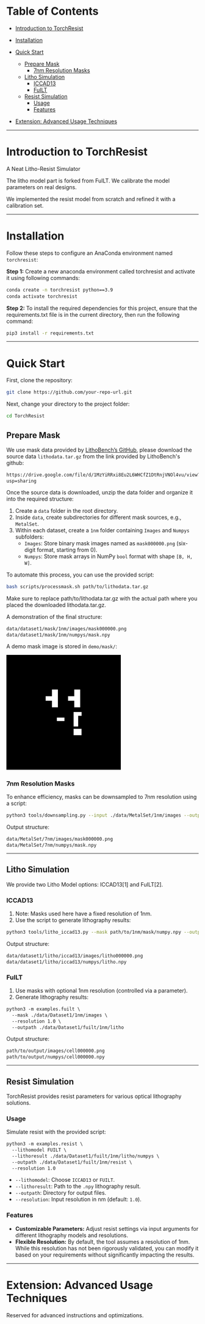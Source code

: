 # Table of Contents

- [Introduction to TorchResist](#introduction-to-torchresist)
- [Installation](#installation)
- [Quick Start](#quick-start)
  - [Prepare Mask](#prepare-mask)
    - [7nm Resolution Masks](#7nm-resolution-masks)
  - [Litho Simulation](#litho-simulation)
    - [ICCAD13](#iccad13)
    - [FuILT](#fuilt)
    <!-- - [Potential Third Option](#potential-third-option) -->
  - [Resist Simulation](#resist-simulation)
    - [Usage](#usage)
    - [Features](#features)

- [Extension: Advanced Usage Techniques](#extension-advanced-usage-techniques)

---

# Introduction to TorchResist
A Neat Litho-Resist Simulator

The litho model part is forked from FuILT. We calibrate the model parameters on real designs.

We implemented the resist model from scratch and refined it with a calibration set.

---

# Installation

Follow these steps to configure an AnaConda environment named `torchresist`:

**Step 1:** Create a new anaconda environment called torchresist and activate it using following commands:

```bash
conda create -n torchresist python==3.9
conda activate torchresist
```

**Step 2:** To install the required dependencies for this project, ensure that the requirements.txt file is in the current directory, then run the following command:

```bash
pip3 install -r requirements.txt
```

---

# Quick Start

First, clone the repository:

```bash
git clone https://github.com/your-repo-url.git
```

Next, change your directory to the project folder:

```bash
cd TorchResist
```


## Prepare Mask

We use mask data provided by [LithoBench’s GitHub](https://github.com/shelljane/lithobench), please download the source data `lithodata.tar.gz` from the link provided by LithoBench's github:

``` 
https://drive.google.com/file/d/1MzYiRRxi8Eu2L6WHCfZ1DtRnjVNOl4vu/view?usp=sharing
```

Once the source data is downloaded, unzip the data folder and organize it into the required structure:

1. Create a `data` folder in the root directory.
2. Inside `data`, create subdirectories for different mask sources, e.g., `MetalSet`.
3. Within each dataset, create a `1nm` folder containing `Images` and `Numpys` subfolders:
   - `Images`: Store binary mask images named as `mask000000.png` (six-digit format, starting from 0).
   - `Numpys`: Store mask arrays in NumPy `bool` format with shape `[B, H, W]`.

To automate this process, you can use the provided script:
```bash
bash scripts/processmask.sh path/to/lithodata.tar.gz
```
Make sure to replace path/to/lithodata.tar.gz with the actual path where you placed the downloaded lithodata.tar.gz.

A demonstration of the final structure:
```
data/dataset1/mask/1nm/images/mask000000.png
data/dataset1/mask/1nm/numpys/mask.npy
```

A demo mask image is stored in `demo/mask/`:

<img src="demo/mask/cell000000.png" alt="Cell Image" width="300"/>


### 7nm Resolution Masks

To enhance efficiency, masks can be downsampled to 7nm resolution using a script:

```bash
python3 tools/downsampling.py --input ./data/MetalSet/1nm/images --output ./data/MetalSet/7nm
```

Output structure:

```
data/MetalSet/7nm/images/mask000000.png
data/MetalSet/7nm/numpys/mask.npy
```

---

## Litho Simulation

We provide two Litho Model options: ICCAD13[1] and FuILT[2].

### ICCAD13

1. Note: Masks used here have a fixed resolution of 1nm.
2. Use the script to generate lithography results:

```bash
python3 tools/litho_iccad13.py --mask path/to/1nm/mask/numpy.npy --outpath path/to/output
```

Output structure:

```
data/dataset1/litho/iccad13/images/litho000000.png
data/dataset1/litho/iccad13/numpys/litho.npy
```

### FuILT

1. Use masks with optional 1nm resolution (controlled via a parameter).
2. Generate lithography results:

```
python3 -m examples.fuilt \
  --mask ./data/Dataset1/1nm/images \
  --resolution 1.0 \
  --outpath ./data/Dataset1/fuilt/1nm/litho
```

Output structure:

```
path/to/output/images/cell000000.png
path/to/output/numpys/cell000000.npy
```

<!-- ### Potential Third Option

**Reserved for future updates.**

Demo results are stored in `demo/litho/ICCAD13/` and `demo/litho/FuILT/`. -->

---

## Resist Simulation

TorchResist provides resist parameters for various optical lithography solutions.

### Usage

Simulate resist with the provided script:

```
python3 -m examples.resist \
  --lithomodel FUILT \
  --lithoresult ./data/Dataset1/fuilt/1nm/litho/numpys \
  --outpath ./data/Dataset1/fuilt/1nm/resist \
  --resolution 1.0
```

- `--lithomodel`: Choose `ICCAD13` or `FUILT`.
- `--lithoresult`: Path to the `.npy` lithography result.
- `--outpath`: Directory for output files.
- `--resolution`: Input resolution in nm (default: `1.0`).

### Features

- **Customizable Parameters:** Adjust resist settings via input arguments for different lithography models and resolutions.
- **Flexible Resolution:** By default, the tool assumes a resolution of 1nm. While this resolution has not been rigorously validated, you can modify it based on your requirements without significantly impacting the results.



---


# Extension: Advanced Usage Techniques

Reserved for advanced instructions and optimizations.
